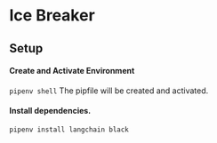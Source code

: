 # Ice Breaker

## Setup
#### Create and Activate Environment
```pipenv shell```
The pipfile will be created and activated.
#### Install dependencies.
```pipenv install langchain black```


